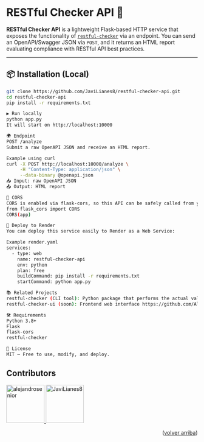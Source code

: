 # RESTful Checker API 🔎

**RESTful Checker API** is a lightweight Flask-based HTTP service that exposes the functionality of [`restful-checker`](https://pypi.org/project/restful-checker/) via an endpoint. You can send an OpenAPI/Swagger JSON via `POST`, and it returns an HTML report evaluating compliance with RESTful API best practices.

---

## 📦 Installation (Local)

```bash
git clone https://github.com/JaviLianes8/restful-checker-api.git
cd restful-checker-api
pip install -r requirements.txt

▶️ Run locally
python app.py
It will start on http://localhost:10000

🌍 Endpoint
POST /analyze
Submit a raw OpenAPI JSON and receive an HTML report.

Example using curl
curl -X POST http://localhost:10000/analyze \
     -H "Content-Type: application/json" \
     --data-binary @openapi.json
📥 Input: raw OpenAPI JSON
📤 Output: HTML report

🔐 CORS
CORS is enabled via flask-cors, so this API can be safely called from your frontend JavaScript app.
from flask_cors import CORS
CORS(app)

🚀 Deploy to Render
You can deploy this service easily to Render as a Web Service:

Example render.yaml
services:
  - type: web
    name: restful-checker-api
    env: python
    plan: free
    buildCommand: pip install -r requirements.txt
    startCommand: python app.py

📚 Related Projects
restful-checker (CLI tool): Python package that performs the actual validation https://github.com/JaviLianes8/restful-checker
restful-checker-ui (soon): Frontend web interface https://github.com/AlejandroSenior/restful-checker-website

🛠 Requirements
Python 3.8+
Flask
flask-cors
restful-checker

📄 License
MIT – Free to use, modify, and deploy.

```

## Contributors

<a href="https://github.com/alejandrosenior">
  <img src="https://github.com/alejandrosenior.png" width="100" alt="alejandrosenior">
</a>
<a href="https://github.com/JaviLianes8">
  <img src="https://github.com/JaviLianes8.png" width="100" alt="JaviLianes8">
</a>

<p align="right">(<a href="#readme-top">volver arriba</a>)</p>
